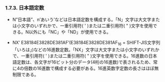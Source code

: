 ### 1.7.3. 日本語定数

- N”日本語”、n’あいう’などは日本語定数を構成する。「N」文字は大文字または小文字のいずれかで、一重引用符( ' )または二重引用符( " )文字を使用できる。N以外にも「NC」や「ND」が使用できる。

- NX’ E38184E3828DE381AF’(E38184E3828DE381AF<sub>16</sub> = SHIFT-JIS文字列「いろは」)などの16進数定数。「NX」文字は大文字または小文字のいずれかで、一重引用符( ' )または二重引用符( " )文字を使用できる。16進数の日本語定数は、各文字が16ビット分のデータ(4桁の16進数)で表されるため、常に4の倍数の16進数で構成する必要がある。16進英数字定数の長さはほぼ無制限である。
